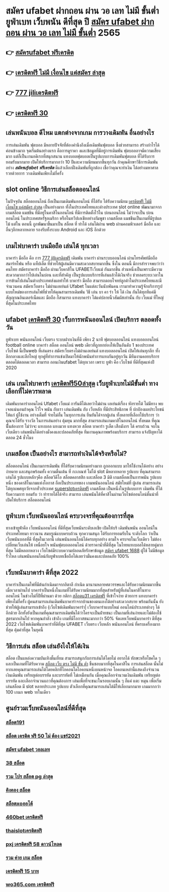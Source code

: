 # สมัคร ufabet ฝากถอน ผ่าน วอ เลท ไม่มี ขั้นต่ำ ยูฟ่าเบท  เว็บพนัน ดีที่สุด ปี [สมัคร ufabet ฝากถอน ผ่าน วอ เลท ไม่มี ขั้นต่ำ](https://mabet.net/) 2565 

## 👉 [สมัครufabet ฟรีเครดิต](https://mabet.net/)
## 👉 [เครดิตฟรี ไม่มี เงื่อนไข แค่สมัคร ล่าสุด](https://mabet.net/credit-free-new/)
## 👉 [777 jiliเครดิตฟรี](https://member.mabet.net/?action=login)
## 👉 [เครดิตฟรี 30](https://bio.link/tisawago)

##  เล่นพนันบอล  ดีไหม แตกต่างจากเกม การวางเดิมพัน อื่นอย่างไร

 การเล่นเดิมพัน ฟุตบอล มีหลายปัจจัยที่ต้องคำนึงถึงเมื่อเดิมพันฟุตบอล ซึ่งช่วยสามารถ สร้างกำไรได้ค่อนข้างมาก จุดเริ่มต้นอย่างแรก คือการดูราคา งและข้อมูลที่มีอยู่การเดิมพัน ฟุตบอลอาจมีความเสี่ยงมาก แต่ก็เป็นงานอดิเรกที่สนุกสนาน  แทงบอลฟุตบอลเป็นรูปแบบการเดิมพันฟุตบอล ที่ได้รับการยอมรับมากมาย  เปิดให้บริการมากกว่า 10 ปีและความนิยมมากขึ้นทุกวัน ถ้าคุณศึกษาวิธีการเดิมพันอย่าง ***สมัครufabet ฟรีเครดิต*** ดีแล้วเลือกฝั่งเดิมพันที่ถูกต้อง เชื่อว่าคุณจะทำเงิน ได้อย่างมหาศาล รวยด้วยการ วางเดิมพันเพียงไม่กี่ครั้ง

##  slot online  วิธีการเล่นสล็อตออนไลน์ 

ในปัจจุบัน สล็อตออนไลน์ ถือเป็นเกมเดิมพันออนไลน์  ที่ได้รับ  ได้รับความนิยม [เครดิตฟรี ไม่มี เงื่อนไข แค่สมัคร ล่าสุด](https://member.mabet.net/?action=login) เป็นอย่างมาก ทั้งในประเทศไทยและต่างประเทศ slot online พัฒนามาจาก  เกมสล็อต แมชชีน ที่มีอยู่ในคาสิโนออนไลน์   ที่มีการติดตั้งไว้ใน บ่อนออนไลน์ ไม่ว่าจะเป็น บ่อนออนไลน์ ในประเทศสหรัฐอเมริกา หรือในทวีปเอเชียอย่างกัมพูชา  เกมสล็อต แมชชีนเป็นเกมที่มีรูปผลไม้ แต่ใน ตอนนี้  ถูกพัฒนาขึ้นมาเป็น  สล็อต ที่ ทำได้ เล่นได้ผ่าน  web  ผ่านคอมพิวเตอร์  มือถือ และอื่นๆอีกหลากหลาย  รองรับทั้งระบบ Android และ iOS อีกด้วย


##  เกมไพ่บาคาร่า บนมือถือ เล่นได้ ทุกเวลา

บาคาร่า มือถือ คือ การ [777 jiliเครดิตฟรี](https://bio.link/tisawago)  เดิมพัน  บาคาร่า ผ่านระบบออนไลน์ ผ่านโทรศัพท์มือถือ สมาร์ทโฟน หรือ แท็ปเล็ต ที่ช่วยให้ผู้เล่นมีความสะดวกสบายมากขึ้น ซึ่งใน  ตอนนี้  มีการสำรวจพบว่าว่าคนไทย สมัครบาคาร่า มือถือ ผ่านเว็บคาสิโน UFABETเว็บแม่  กันมากขึ้น ส่วนหนึ่งเป็นเพราะมีความสะดวกมากกว่าไปเล่นในบ่อน และที่สำคัญ เป็นรูปแบบบริการที่เล่นแล้วได้เงินจริง ช่วยลดระยะเวลาในการข้ามไปเล่นในต่างประเทศส่งผลทำให้ บาคาร่า มือถือ สามารถตอบโจทย์ลูกค้าในประเทศไทยและมีจำนวนคน  สมัครเว็บตรง ไม่ผ่านเอเย่นต์ Ufabet ในแต่ละวันนับพันคน เรามาทำความรู้จักบริการรูปแบบใหม่ของการเล่นไพ่ที่ช่วยให้คุณสามารถเดิมพัน  วิธี เล่น บา คา ร่า ให้ ได้ เงิน กันได้ทุกทีแค่มีสัญญาณอินเตอร์เน็ตและ มือถือ ก็สามารถ แทงบาคาร่า ได้แค่ปลายนิ้วสัมผัสเท่านั้น กับ  เว็บแม่  ที่ใหญ่ที่สุดในประเทศไทย


##  ufabet  [เครดิตฟรี 30](https://mabet.net/register/) เว็บการพนันออนไลน์ เปิดบริการ ตลอดทั้งวัน 

ยูฟ่าเบท   พนันออนไลน์ เว็บตรง    ระบบฝากเงินที่ดี  เพียง 2 นาที ฟุตบอลออนไลน์ แทงบอลออนไลน์ football online บาคาร่า สล็อต ออนไลน์ web เดียวที่ถูกยกย่องให้เป็นอันดับ 1 ของประเทศ  เว็บไซต์ นี้เป็นweb ที่เล่นตรง สมัครเว็บตรงไม่ผ่านเอเย่นต์     แทงบอลออนไลน์ เปิดให้เล่นทุกลีก ทั้งลีกกลางและลีกใหญ่ ทุกคู่ที่ทำการแข่งเปิดมาให้นักพนันทำการแทงกันอยู่ทุกวัน มีทีมงานคอยบริการตลอดได้ตลอดเวลา   สามารถ ถอนเงินufabet  ได้ทุกเวลา เพราะ  ยูฟ่า คือ เว็บไซต์ ที่ดีที่สุดแห่งปี 2020 


## เล่น เกมไพ่บาคาร่า  [เครดิตฟรี50ล่าสุด](https://member.mabet.net/?action=login) เว็บยูฟ่าเบทไม่มีขั้นต่ำ ทางเลือกที่ไม่ควรพลาด

 เดิมพันบาคาร่าออนไลน์  Ufabet เว็บแม่  การันตีได้เลยว่าไม่ผ่าน เอเย่นต์เรื่อง หักรายได้ ไม่มีทาง พบเจอแน่นอนถ้าคุณ ไว้ใจ พนัน กับเรา  เล่นเดิมพัน กับ เว็บหลัก ที่มีประสิทธิภาพ  ที่ ปกป้องผลประโยชน์ให้แก่ ผู้ใช้งาน อย่างเต็มที่   จ่ายไม่อั้น ในทุกการเล่น ยืนยันได้จากผู้เล่น ทั้งหลายที่เลือกใช้บริการ ว่าคุณจะได้รับ รางวัล ในการเล่นอย่าง คุ้มทุน มากที่สุด สามารถเล่นเกมคาสิโนออนไลน์ ทั้งหมด ที่คุณนีั้นต้องการ ไม่ว่าจะ แทงบอล แทงมวย แทงหวย สล็อต บาคาร่า รูเล็ต เสือมังกร ได้ ครบถ้วน จบในเว็บเดียว เล่นพนันได้อย่างมั่งคงและปลอดภัยที่สุด ทีมงานคุณภาพพร้อมบริการ สามารถ แจ้งปัญหาได้ตลอด 24 ชั่วโมง

##  เกมสล็อต เป็นอย่างไร สามารถทำเงินได้จริงหรือไม่?

 สล็อตออนไลน์  เป็นเกมการเดิมพัน ที่ได้รับความนิยมอย่างมาก  ถูกออกแบบ มาให้ใช้งานได้อย่าง อย่างง่ายดาย และสนุกพร้อมทั้ง ความตื่นเต้น ที่ กะเกณฑ์ ไม่ได้  slot  มีหลากหลาย รูปแบบ  ที่คุณสามารถเล่นได้ รูปแบบหลักๆคือ  สล็อตวิดีโอ สล็อตคลาสสิก และสล็อต 3 มิติ เกมสล็อตเป็นการพนัน  รูปแบบหนึ่ง ของคาสิโนเกมแห่งโอกาส ถือเป็นประเภทของ  เกมพนันออนไลน์ สมัยใหม่ที่ ผู้เล่น สามารถเล่นได้ทุกเพศทุกวัยจากทั่วประเทศ [superslotเครดิตฟรี](https://mabet.net/20-free-100/)  เกมสล็อต  เป็นหนึ่งในรูปแบบการ เดิมพัน ที่ได้รับความการ ยอมรับ ว่า  ทำรายได้ได้จริง สามารถ เล่นพนันได้ที่คาสิโนผ่านเว็บไซต์ออนไลน์ชั้นนำที่เปิดให้บริการ สล็อตออนไลน์ 


## ยูฟ่าเบท เว็บพนันออนไลน์  ครบวงจรที่คุณต้องการที่สุด

 ทางเข้ายูฟ่าคือ เว็บพนันออนไลน์ ที่ดีที่สุดเว็บพนันระดับเอเชีย เปิดให้บริ เดิมพันพนัน ออนไลน์ในประเทศไทยมา ยาวนาน สมบรูณ์แบบครบถ้วน ทุกความสนุก ได้รับการยอมรับใน ระดับโลก  ว่าเป็น  เว็บพนันบอลที่ดี ที่สุดในเวลานี้ เล่นพนันออนไลน์ได้ครบทุกอย่าง ตามใจ ครบจบในเว็บเดียว ไม่ต้องเปลี่ยนเว็บเล่นให้ เหนื่อยใจ  พนันฟุตบอลออนไลน์   ด้วยราคาน้ำที่ดีที่สุด ในไทยแทงบอลได้หลายคู่มากที่สุด ไม่มีหลอกหลวง เว็บไซค์มีระบบความปลอดภัยรักษาข้อมูล [สมัคร ufabet 1688](https://mabet.net/pg-slot-credit-free/) ผู้ใช้ ไม่มีข้อมูลรั่วไหล เล่นพนันออนไลน์กับยูฟ่าเบทเชื่อถือได้เลยว่ามั่นคงและปลอดภัย 100% 


## เว็บพนันบาคาร่า ดีที่สุด 2022 

บาคาร่าเป็นเกมไพ่ที่มีต้นกำเนิดมาจากอิตาลี กำเนิด มานานหลายศตวรรษและได้รับความนิยมมากขึ้นเมื่อเวลาผ่านไป บาคาร่าเป็นหนึ่งในเกมที่ได้รับความนิยมมากที่สุดสำหรับผู้ที่เล่นในคาสิโนทางออนไลน์ ในช่วงไม่กี่ปีที่ผ่านมา ด้วย   กติกา  [สล็อตu31 เครดิตฟรี](https://mabet.net/credit-free-50/) ที่เข้าใจง่าย ด้วยการ แทงบาคาร่า  เพียงไม่กี่ครั้ง ผู้คนสามารถเล่นเดิมพันบาคาร่าจากบ้านของตนเองได้อย่างสะดวกสบาย  พร้อมกันนั้น ยังช่วยให้ผู้เล่นสามารถเข้าถึง {เว็บไซต์เดิมพันบาคาร่า|  เว็บบาคาร่าแบบใหม่ ออนไลน์ประเภทต่างๆ ได้อีกด้วย อีกทั้งยังเป็นเกมที่คุณสามารถเดิมพันได้ว่าใครจะเป็นฝ่ายชนะ เป็นเกมที่เล่นง่ายและไม่ต้องใช้สูตรมากเกินไป หากคุณกำลัง  เข้าถึง เกมที่มีโอกาสชนะมากกว่า 50%  จัดเลยเว็บพนันบาคาร่า ดีที่สุด 2022  เว็บไซต์เดิมพันบาคาร่าที่ดีที่สุด UFABET เว็บตรง เว็บหลัก พนันออนไลน์ ที่ครบเครื่องมากที่สุด คุ้มค่าที่สุด ในยุคนี้

## วิธีการเล่น สล็อต เล่นยังไงให้ได้เงิน

สล็อต เป็นแหล่งความบันเทิงชั้นเยี่ยม สามารถสนุกกับการเล่นได้โดยไม่ อยากได้ ทักษะหรือโชคใด ๆ และเป็นเกมที่ได้รับความ [สล็อต เว็บ ตรง ไม่มี ขั้น ต่ำ](https://mabet.net/credit-free-100/) ชื่นชอบมากที่สุดในคาสิโน  การเล่นสล็อต นั้นไม่ยากเลยคุณสามารถเล่นได้โดยคลิกที่ไอคอนใดไอคอนหนึ่งบนหน้าจอ ไอคอนเหล่านี้แสดงถึงจำนวนเงินเดิมพัน  เหรียญต่อบรรทัด และบรรทัดที่ ไม่เหมือนกัน  เมื่อคุณเลือกจำนวนเงินเดิมพัน   เหรียญต่อบรรทัด และเลือกจำนวนแถวที่คุณต้องการ เล่นเพื่อที่จะชนะในรอบเกมนั้น ๆ ก็แค่ แตะ  หมุน  เพื่อเริ่มเล่นสล็อต มี slot หลายประเภท รูปแบบ ตัวเลือกที่คุณสามารถเล่นได้มีให้เลือกมากมาย เกมมากกว่า 100 เกมภ web ายในเดียว


## ศูนย์รวมเว็บพนันออนไลน์ที่ดีที่สุด

### [สล็อต191](https://atom.io/themes/MABET.net%20สล็อตแจกโบนัส%20สมัคร%20ufabet%20ฝากขั้นต่ำ%20100%20008%20สล็อต%20ฝาก%2020%20รับ%20100%20แตกหนัก)
### [สล็อต เครดิต ฟรี 50 ไม่ ต้อง แชร์2021](https://atom.io/themes/MABET.net%20สล็อตแจกโบนัส%20shabu%20bet%20เครดิตฟรี30%20008%20สล็อต%20ฝาก%2020%20รับ%20100%20แตกหนัก)
### [สมัคร ufabet วอลเลท](https://atom.io/themes/MABET.net%20สล็อตแจกโบนัส%20ib888%20เครดิตฟรี%20ไม่ต้องฝาก%20n%20008%20สล็อต%20ฝาก%2020%20รับ%20100%20แตกหนัก)
### [38 สล็อต](https://atom.io/themes/MABET.net%20สล็อตแจกโบนัส%20369%20สล็อต%20008%20สล็อต%20ฝาก%2020%20รับ%20100%20แตกหนัก)
### [รวม โปร สล็อต pg ล่าสุด](https://atom.io/themes/MABET.net%20สล็อตแจกโบนัส%20สล็อต%20v2%20008%20สล็อต%20ฝาก%2020%20รับ%20100%20แตกหนัก)
### [คิงคอง สล็อต](https://atom.io/themes/MABET.net%20สล็อตแจกโบนัส%20betflix%20joker%20เครดิตฟรี%2050%20008%20สล็อต%20ฝาก%2020%20รับ%20100%20แตกหนัก)
### [สล็อตxoออโต้](https://atom.io/themes/MABET.net%20สล็อตแจกโบนัส%20เครดิตฟรี147บาท%20008%20สล็อต%20ฝาก%2020%20รับ%20100%20แตกหนัก)
### [460bet เครดิตฟรี](https://atom.io/themes/MABET.net%20สล็อตแจกโบนัส%20databet88%20เครดิตฟรี%20008%20สล็อต%20ฝาก%2020%20รับ%20100%20แตกหนัก)
### [thaislotเครดิตฟรี](https://atom.io/themes/MABET.net%20สล็อตแจกโบนัส%20เครดิตฟรี%2050%20008%20สล็อต%20ฝาก%2020%20รับ%20100%20แตกหนัก)
### [pxj เครดิตฟรี 58 ดาวน์โหลด](https://atom.io/themes/MABET.net%20สล็อตแจกโบนัส%20สล็อตmega%20008%20สล็อต%20ฝาก%2020%20รับ%20100%20แตกหนัก)
### [รวม ค่าย เกม สล็อต](https://atom.io/themes/MABET.net%20สล็อตแจกโบนัส%20shabu%20slot%20เครดิตฟรี%2030%20008%20สล็อต%20ฝาก%2020%20รับ%20100%20แตกหนัก)
### [เครดิตฟรี 15 บาท](https://atom.io/themes/MABET.net%20สล็อตแจกโบนัส%20ib888%20เครดิตฟรี%20008%20สล็อต%20ฝาก%2020%20รับ%20100%20แตกหนัก)
### [wo365.com เครดิตฟรี](https://atom.io/themes/MABET.net%20สล็อตแจกโบนัส%20สล็อต%20789%20วอ%20เลท%20008%20สล็อต%20ฝาก%2020%20รับ%20100%20แตกหนัก)